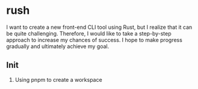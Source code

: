# rush

I want to create a new front-end CLI tool using Rust, but I realize that it can be quite challenging. Therefore, I would like to take a step-by-step approach to increase my chances of success. I hope to make progress gradually and ultimately achieve my goal.

## Init

1. Using pnpm to create a workspace
